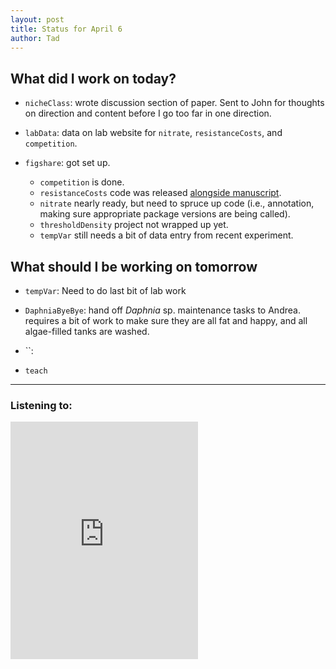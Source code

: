 ```yaml
---
layout: post
title: Status for April 6
author: Tad
---
```


## What did I work on today?

* `nicheClass`: wrote discussion section of paper. Sent to John for thoughts on direction and content before I go too far in one direction.

* `labData`: data on lab website for `nitrate`, `resistanceCosts`, and `competition`.

* `figshare`: got set up.
  * `competition` is done.
  * `resistanceCosts` code was released [alongside manuscript](http://datadryad.org/resource/doi:10.5061/dryad.20234).
  * `nitrate` nearly ready, but need to spruce up code (i.e., annotation, making sure appropriate package versions are being called).  
  * `thresholdDensity` project not wrapped up yet.
  * `tempVar` still needs a bit of data entry from recent experiment.


## What should I be working on tomorrow

* `tempVar`: Need to do last bit of lab work

* `DaphniaByeBye`: hand off _Daphnia_ sp. maintenance tasks to Andrea. requires a bit of work to make sure they are all fat and happy, and all algae-filled tanks are washed.

* ``:

* `teach`



---

### Listening to:
<iframe src="https://embed.spotify.com/?uri=spotify%3Atrack%3A6Vp2qXN2JBSEaxk6OHZCvz" width="300" height="380" frameborder="0" allowtransparency="true"></iframe>
 <i class='fa fa-code' style='color:pink'></i>
